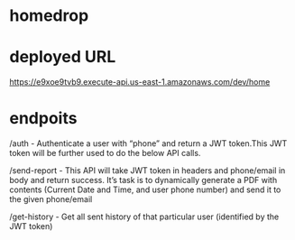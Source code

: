 # homedrop

# deployed URL
https://e9xoe9tvb9.execute-api.us-east-1.amazonaws.com/dev/home

# endpoits
  /auth - Authenticate a user with “phone” and return a JWT token.This JWT token will be further used to do the below API calls.
  
  /send-report - This API will take JWT token in headers and phone/email in body and return success. It’s task is to dynamically generate a PDF with contents (Current Date and Time, and user 
                 phone number) and send it to the given phone/email

  /get-history - Get all sent history of that particular user (identified by the JWT token)
